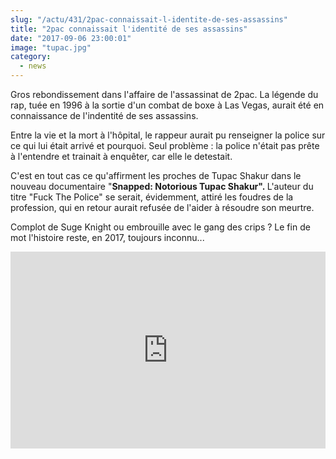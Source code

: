 ```yaml
--- 
slug: "/actu/431/2pac-connaissait-l-identite-de-ses-assassins"
title: "2pac connaissait l'identité de ses assassins"
date: "2017-09-06 23:00:01"
image: "tupac.jpg"
category:
  - news
---
```

<p>Gros rebondissement dans l'affaire de l'assassinat de 2pac. La légende du rap, tuée en 1996 à la sortie d'un combat de boxe à Las Vegas, aurait été en connaissance de l'indentité de ses assassins.</p>

<p>Entre la vie et la mort à l'hôpital, le rappeur aurait pu renseigner la police sur ce qui lui était arrivé et pourquoi. Seul problème : la police n'était pas prête à l'entendre et trainait à enquêter, car elle le detestait.</p>

<p>C'est en tout cas ce qu'affirment les proches de Tupac Shakur dans le nouveau documentaire "<strong>Snapped: Notorious Tupac Shakur". </strong>L'auteur du titre "Fuck The Police" se serait, évidemment, attiré les foudres de la profession, qui en retour aurait refusée de l'aider à résoudre son meurtre.</p>

<p>Complot de Suge Knight ou embrouille avec le gang des crips ? Le fin de mot l'histoire reste, en 2017, toujours inconnu...</p>

<iframe width="100%" height="315" src="https://www.youtube.com/embed/LLVy2LHnxEs" frameborder="0" allowfullscreen></iframe>